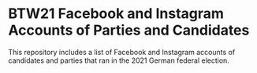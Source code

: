 # BTW21 Facebook and Instagram Accounts of Parties and Candidates

This repository includes a list of Facebook and Instagram accounts of candidates and parties that ran in the 2021 German federal election.
